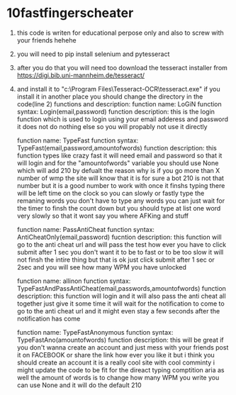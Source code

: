 # 10fastfingerscheater
1) this code is writen for educational perpose only and also to screw with your friends hehehe
2) you will need to pip install selenium and pytesseract
3) after you do that you will need too download the tesseract installer from https://digi.bib.uni-mannheim.de/tesseract/
4) and install it to "c:\Program Files\Tesseract-OCR\tesseract.exe" if you install it in another place you should change the directory in the code(line 2)
 functions and description:
      function name:        LoGiN
      function syntax:      Login(email,password) 
      function description: this is the login function which is used to login using your 
                            email adderess and password it does not do nothing else so 
                            you will propably not use it directly
      
      function name:        TypeFast
      function syntax:      TypeFast(email,password,amountofwords)
      function description: this function types like crazy fast it will need email and password so that it will login
                            and for the "amountofwords" variable you should use None which will add 210 by defualt 
                            the reason why is if you go more than X number of wmp the site will know that it is for sure 
                            a bot 210 is not that number but it is a good number to work with once it finshs typing there
                            will be left time on the clock so you can slowly or fastly type the remaning words you don't
                            have to type any words you can just wait for the timer to finsh the count down but you should
                            type at list one word very slowly so that it wont say you where AFKing and stuff
                            
      function name:        PassAntiCheat
      function syntax:      AntiCheatOnly(email,password)
      fucntion description: this function will go to the anti cheat url and will pass the test how ever you have to click submit
                            after 1 sec you don't want it to be to fast or to be too slow it will not finsh the intire thing
                            but that is ok just click submit after 1 sec or 2sec and you will see how many WPM you have unlocked
                            
      function name:        allinon
      function syntax:      TypeFastAndPassAntiCheat(email,passwords,amountofwords)
      function description:  this function will login and it will also pass the anti cheat all together just give it some time it will
                            wait for the notification to come to go to the anti cheat url and it might even stay a few seconds after
                            the notification has come
                            
      function name:        TypeFastAnonymous 
      function syntax:      TypeFastAno(amountofwords)
      function description: this will be great if you don't wanna create an account and just mess with your friends post it on FACEBOOK 
                            or share the link how ever you like it but i think you should create an account it is a really cool site with
                            cool comminty i might update the code to be fit for the direact typing comptition aria as well
                            the amount of words is to change how many WPM you write you can use None and it will do the default 210

